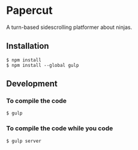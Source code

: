 # Papercut #

A turn-based sidescrolling platformer about ninjas.

## Installation ##

	$ npm install
	$ npm install --global gulp

## Development ##

### To compile the code ###

	$ gulp

### To compile the code while you code ###

	$ gulp server
